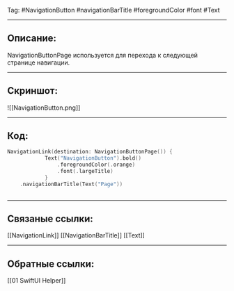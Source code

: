 Tag: #NavigationButton #navigationBarTitle #foregroundColor #font #Text

---
## Описание:
NavigationButtonPage используется для перехода к следующей странице навигации.

---
## Скриншот:
![[NavigationButton.png]]

---
## Код:

``` swift
NavigationLink(destination: NavigationButtonPage()) {
            Text("NavigationButton").bold()
                .foregroundColor(.orange)
                .font(.largeTitle)
            }
    .navigationBarTitle(Text("Page"))
	
```

---
## Связаные ссылки:
[[NavigationLink]]
[[NavigationBarTitle]]
[[Text]]

---
## Обратные ссылки:
[[01 SwiftUI Helper]]